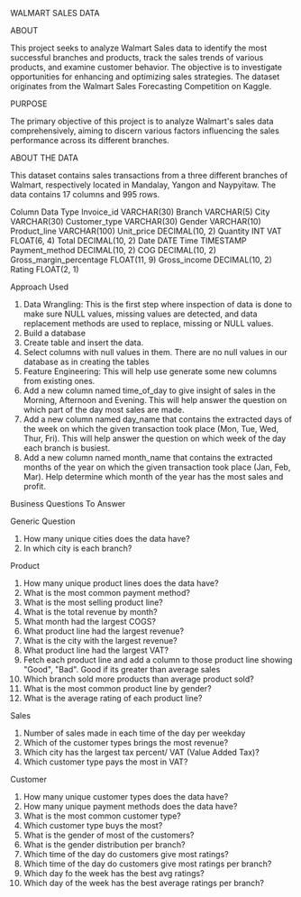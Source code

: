WALMART SALES DATA

ABOUT

This project seeks to analyze Walmart Sales data to identify the most successful branches and products, track the sales trends of various products, and examine customer behavior. The objective is to investigate opportunities for enhancing and optimizing sales strategies. The dataset originates from the Walmart Sales Forecasting Competition on Kaggle.

PURPOSE

The primary objective of this project is to analyze Walmart's sales data comprehensively, aiming to discern various factors influencing the sales performance across its different branches.

ABOUT THE DATA

This dataset contains sales transactions from a three different branches of Walmart, respectively located in Mandalay, Yangon and Naypyitaw. The data contains 17 columns and 995 rows.

Column	Data Type
Invoice_id	VARCHAR(30)
Branch	VARCHAR(5)
City	VARCHAR(30)
Customer_type	VARCHAR(30)
Gender	VARCHAR(10)
Product_line	VARCHAR(100)
Unit_price	DECIMAL(10, 2)
Quantity	INT
VAT	FLOAT(6, 4)
Total	DECIMAL(10, 2)
Date	DATE
Time	TIMESTAMP
Payment_method	DECIMAL(10, 2)
COG	DECIMAL(10, 2)
Gross_margin_percentage	FLOAT(11, 9)
Gross_income	DECIMAL(10, 2)
Rating	FLOAT(2, 1)

Approach Used

1.	Data Wrangling: This is the first step where inspection of data is done to make sure NULL values, missing values are detected, and data replacement methods are used to replace, missing or NULL values.
1.	Build a database
2.	Create table and insert the data.
3.	Select columns with null values in them. There are no null values in our database as in creating the tables
2.	Feature Engineering: This will help use generate some new columns from existing ones.
1.	Add a new column named time_of_day to give insight of sales in the Morning, Afternoon and Evening. This will help answer the question on which part of the day most sales are made.
2.	Add a new column named day_name that contains the extracted days of the week on which the given transaction took place (Mon, Tue, Wed, Thur, Fri). This will help answer the question on which week of the day each branch is busiest.
3.	Add a new column named month_name that contains the extracted months of the year on which the given transaction took place (Jan, Feb, Mar). Help determine which month of the year has the most sales and profit.
   
Business Questions To Answer

Generic Question

1.	How many unique cities does the data have?
2.	In which city is each branch?
   
Product

1.	How many unique product lines does the data have?
2.	What is the most common payment method?
3.	What is the most selling product line?
4.	What is the total revenue by month?
5.	What month had the largest COGS?
6.	What product line had the largest revenue?
7.	What is the city with the largest revenue?
8.	What product line had the largest VAT?
9.	Fetch each product line and add a column to those product line showing "Good", "Bad". Good if its greater than average sales
10.	Which branch sold more products than average product sold?
11.	What is the most common product line by gender?
12.	What is the average rating of each product line?
    
Sales

1.	Number of sales made in each time of the day per weekday
2.	Which of the customer types brings the most revenue?
3.	Which city has the largest tax percent/ VAT (Value Added Tax)?
4.	Which customer type pays the most in VAT?
   
Customer

1.	How many unique customer types does the data have?
2.	How many unique payment methods does the data have?
3.	What is the most common customer type?
4.	Which customer type buys the most?
5.	What is the gender of most of the customers?
6.	What is the gender distribution per branch?
7.	Which time of the day do customers give most ratings?
8.	Which time of the day do customers give most ratings per branch?
9.	Which day fo the week has the best avg ratings?
10.	Which day of the week has the best average ratings per branch?
